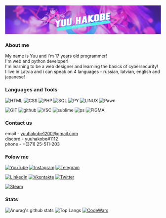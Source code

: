 [![Header](https://github.com/yuuhakobe/yuuhakobe/blob/main/assets/banner-GIT.jpg)](https://github.com/yuuhakobe)

### About me
My name is Yuu and i'm 17 years old programmer! <br />
I'm web and python developer! <br />
I'm learning to be a web designer and learning the basics of cybersecurity! <br />
I live in Latvia and i can speak on 4 languages - russian, latvian, english and japanese!  <br />

### Languages and Tools
![HTML](https://img.shields.io/badge/-HTML-DD4B25?style=for-the-badge&logo=html5&logoColor=ffffff)
![CSS](https://img.shields.io/badge/-CSS-1572B6?style=for-the-badge&logo=css3&logoColor=ffffff)
![PHP](https://img.shields.io/badge/-PHP-777BB4?style=for-the-badge&logo=php&logoColor=ffffff)
![SQL](https://img.shields.io/badge/-SQL-4479A1?style=for-the-badge&logo=mysql&logoColor=ffffff)
![PY](https://img.shields.io/badge/-Python-3776AB?style=for-the-badge&logo=python&logoColor=ffffff)
![LINUX](https://img.shields.io/badge/-LINUX-FCC624?style=for-the-badge&logo=linux&logoColor=ffffff)
![Pawn](https://img.shields.io/badge/-PAWN-FF8700?style=for-the-badge&logo=planet&logoColor=ffffff)

![GIT](https://img.shields.io/badge/-GIT-F05032?style=for-the-badge&logo=git&logoColor=ffffff)
![github](https://img.shields.io/badge/-GITHUB-181717?style=for-the-badge&logo=github&logoColor=ffffff)
![VSC](https://img.shields.io/badge/-VSC-007ACC?style=for-the-badge&logo=visual-studio-code&logoColor=ffffff)
![sublime](https://img.shields.io/badge/-Sublime-FF9800?style=for-the-badge&logo=sublime-text&logoColor=ffffff)
![ps](https://img.shields.io/badge/-PhotoShop-31A8FF?style=for-the-badge&logo=Adobe-photoshop&logoColor=ffffff)
![FIGMA](https://img.shields.io/badge/-FIGMA-F24E1E?style=for-the-badge&logo=figma&logoColor=ffffff)
### Contact us
email - yuuhakobe1200@gmail.com <br />
discord -  yuuhakobe#1112 <br />
phone - +(371) 25-511-203 <br />

### Folow me
[![YouTube](https://img.shields.io/badge/-YouTube-FF0000?style=for-the-badge&logo=YouTube&logoColor=FFFFFF)][youtube]
[![Instagram](https://img.shields.io/badge/-Instagram-B4068E?style=for-the-badge&logo=instagram&logoColor=FFFFFF)][instagram]
[![Telegram](https://img.shields.io/badge/-Telegram-27A0D9?style=for-the-badge&logo=telegram&logoColor=FFFFFF)][telegram]

[![LinkedIn](https://img.shields.io/badge/-LinkedIn-007BB6?style=for-the-badge&logo=linkedin&logoColor=FFFFFF)][linkedin]
[![Vkontakte](https://img.shields.io/badge/-Vkontakte-4F7DB3?style=for-the-badge&logo=Vk&logoColor=FFFFFF)][vk]
[![Twitter](https://img.shields.io/badge/-Twitter-1C9DEB?style=for-the-badge&logo=Twitter&logoColor=FFFFFF)][twitter]

[![Steam](https://img.shields.io/badge/-Steam-1B2838?style=for-the-badge&logo=steam&logoColor=FFFFFF)](https://steamcommunity.com/id/ThisIsHakobeBitch/)

### Stats
![Anurag's github stats](https://github-readme-stats.vercel.app/api?username=yuuhakobe&show_icons=true&theme=react)
![Top Langs](https://github-readme-stats.vercel.app/api/top-langs/?username=yuuhakobe&layout=compact&theme=react)
[<img alt="CodeWars" height="50px" width="300px" src="https://www.codewars.com/users/yuuhakobe/badges/large" />][codewars]

[linkedin]: https://www.linkedin.com/in/yuu-hakobe-a1a146203/
[steam]: https://steamcommunity.com/id/ThisIsHakobeBitch/
[twitter]: https://twitter.com/Yuu23290394/
[vk]: https://vk.com/yuuhakobe/
[telegram]: https://t.me/yuuhakobe/
[instagram]: https://www.instagram.com/raivis.yuuhakobe/
[youtube]: https://www.youtube.com/channel/UCPRxtrwRtgYfmCpgUoJ_DQw/
[codewars]: https://www.codewars.com/users/yuuhakobe/

